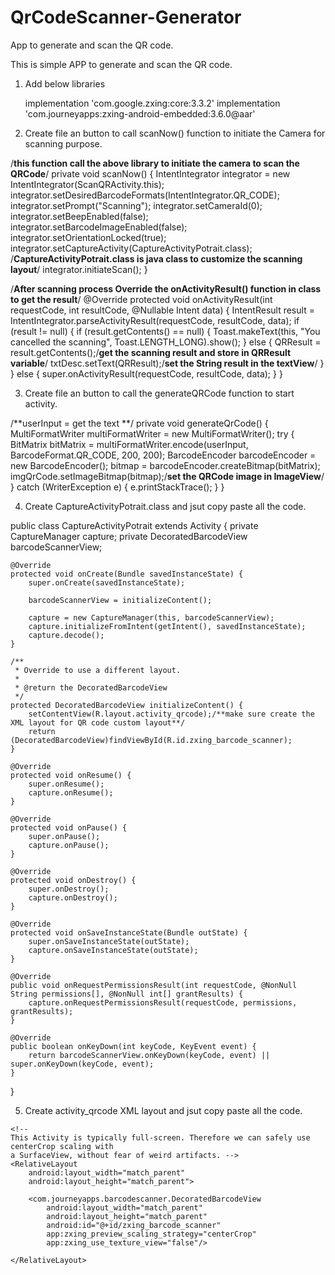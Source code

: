 # QrCodeScanner-Generator
App to generate and scan the QR code. 

This is simple APP to generate and scan the QR code.

1. Add below libraries

    implementation 'com.google.zxing:core:3.3.2'
    implementation 'com.journeyapps:zxing-android-embedded:3.6.0@aar'

2. Create file an button to call scanNow() function to initiate the Camera for scanning purpose.

/**this function call the above library to initiate the camera to scan the QRCode**/
  private void scanNow() {
        IntentIntegrator integrator = new IntentIntegrator(ScanQRActivity.this);
        integrator.setDesiredBarcodeFormats(IntentIntegrator.QR_CODE);
        integrator.setPrompt("Scanning");
        integrator.setCameraId(0);
        integrator.setBeepEnabled(false);
        integrator.setBarcodeImageEnabled(false);
        integrator.setOrientationLocked(true);
        integrator.setCaptureActivity(CaptureActivityPotrait.class); /**CaptureActivityPotrait.class is java class to customize the scanning layout**/
        integrator.initiateScan();
    }

/**After scanning process Override the onActivityResult() function in class to get the result**/
    @Override
    protected void onActivityResult(int requestCode, int resultCode, @Nullable Intent data) {
        IntentResult result = IntentIntegrator.parseActivityResult(requestCode, resultCode, data);
        if (result != null) {
            if (result.getContents() == null) {
                Toast.makeText(this, "You cancelled the scanning", Toast.LENGTH_LONG).show();
            } else {
                QRResult = result.getContents();/**get the scanning result and store in QRResult variable**/
                txtDesc.setText(QRResult);/**set the String result in the textView**/
            }
        } else {
            super.onActivityResult(requestCode, resultCode, data);
        }
    }

3. Create file an button to call the generateQRCode function to start activity.

/**userInput = get the text **/
   private void generateQrCode() {
        MultiFormatWriter multiFormatWriter = new MultiFormatWriter();
        try {
            BitMatrix bitMatrix = multiFormatWriter.encode(userInput, BarcodeFormat.QR_CODE, 200, 200);
            BarcodeEncoder barcodeEncoder = new BarcodeEncoder();
            bitmap = barcodeEncoder.createBitmap(bitMatrix);
            imgQrCode.setImageBitmap(bitmap);/**set the QRCode image in ImageView**/
        } catch (WriterException e) {
            e.printStackTrace();
        }
    }

4.  Create CaptureActivityPotrait.class and jsut copy paste all the code.

 public class CaptureActivityPotrait extends Activity {
    private CaptureManager capture;
    private DecoratedBarcodeView barcodeScannerView;

    @Override
    protected void onCreate(Bundle savedInstanceState) {
        super.onCreate(savedInstanceState);

        barcodeScannerView = initializeContent();

        capture = new CaptureManager(this, barcodeScannerView);
        capture.initializeFromIntent(getIntent(), savedInstanceState);
        capture.decode();
    }

    /**
     * Override to use a different layout.
     *
     * @return the DecoratedBarcodeView
     */
    protected DecoratedBarcodeView initializeContent() {
        setContentView(R.layout.activity_qrcode);/**make sure create the XML layout for QR code custom layout**/
        return (DecoratedBarcodeView)findViewById(R.id.zxing_barcode_scanner);
    }

    @Override
    protected void onResume() {
        super.onResume();
        capture.onResume();
    }

    @Override
    protected void onPause() {
        super.onPause();
        capture.onPause();
    }

    @Override
    protected void onDestroy() {
        super.onDestroy();
        capture.onDestroy();
    }

    @Override
    protected void onSaveInstanceState(Bundle outState) {
        super.onSaveInstanceState(outState);
        capture.onSaveInstanceState(outState);
    }

    @Override
    public void onRequestPermissionsResult(int requestCode, @NonNull String permissions[], @NonNull int[] grantResults) {
        capture.onRequestPermissionsResult(requestCode, permissions, grantResults);
    }

    @Override
    public boolean onKeyDown(int keyCode, KeyEvent event) {
        return barcodeScannerView.onKeyDown(keyCode, event) || super.onKeyDown(keyCode, event);
    }
}


5. Create activity_qrcode XML layout and jsut copy paste all the code.

<?xml version="1.0" encoding="UTF-8"?>
<!--
 Copyright (C) 2008 ZXing authors

 Licensed under the Apache License, Version 2.0 (the "License");
 you may not use this file except in compliance with the License.
 You may obtain a copy of the License at

      http://www.apache.org/licenses/LICENSE-2.0

 Unless required by applicable law or agreed to in writing, software
 distributed under the License is distributed on an "AS IS" BASIS,
 WITHOUT WARRANTIES OR CONDITIONS OF ANY KIND, either express or implied.
 See the License for the specific language governing permissions and
 limitations under the License.
 -->
<merge xmlns:android="http://schemas.android.com/apk/res/android"
    xmlns:app="http://schemas.android.com/apk/res-auto">

    <!--
    This Activity is typically full-screen. Therefore we can safely use centerCrop scaling with
    a SurfaceView, without fear of weird artifacts. -->
    <RelativeLayout
        android:layout_width="match_parent"
        android:layout_height="match_parent">

        <com.journeyapps.barcodescanner.DecoratedBarcodeView
            android:layout_width="match_parent"
            android:layout_height="match_parent"
            android:id="@+id/zxing_barcode_scanner"
            app:zxing_preview_scaling_strategy="centerCrop"
            app:zxing_use_texture_view="false"/>

    </RelativeLayout>

</merge>




